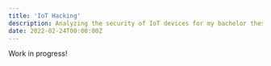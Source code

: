 ```yaml
---
title: 'IoT Hacking'
description: Analyzing the security of IoT devices for my bachelor thesis
date: 2022-02-24T00:00:00Z
---
```


Work in progress!